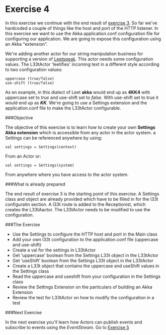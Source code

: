 Exercise 4
==========

In this exercise we continue with the end result of [exercise 3](http://github/RayRoestenburg/scala-io-exercise-3).
So far we've hardcoded a couple of things like the host and port of the HTTP listener. In this exercise we want to use the Akka application.conf configuration file for configuring our application. We are going to expose this configuration using an Akka "extension".

We're adding another actor for our string manipulation business for supporting a version of [Leetspeak](http://en.wikipedia.org/wiki/Leet).
This actor needs some configuration values. The L33tActor 'leetifies' incoming text in a different style according to two configuration values:

    uppercase (true/false)
    use-shift (true/false)

As en example, in this dialect of Leet **akka** would end up as **4KK4** with uppercase set to *true* and use-shift set to *false*. With use-shift set to true it would end up as **$KK$**.
We're going to use a Settings extension and the application.conf file to make the L33tActor configurable.

###Objective

The objective of this exercise is to learn how to create your own **Settings Akka extension** which is accessible from any actor in the actor system. a Settings can be referenced anywhere by using:

    val settings = Settings(context)

From an Actor or:

    val settings = Settings(system)

From anywhere where you have access to the actor system.

###What is already prepared

The end result of exercise 3 is the starting point of this exercise. A Settings class and object are already provided which have to be filled in for the l33t configuratin section.
A l33t route is added to the Receptionist, which creates the L33tAactor.
The L33tActor needs to be modified to use the configuration.

###The Exercise

- Use the Settings to configure the HTTP host and port in the Main class
- Add your own l33t configuration to the application.conf file (uppercase and use-shift)
- Create a val for the settings in L33tActor
- Get 'uppercase' boolean from the Settings L33t object in the L33tActor
- Get 'useShift' boolean from the Settings L33t object in the L33tActor
- Create a L33t object that contains the uppercase and useShift values in the Settings class
- Read the uppercase and useshift from your configuration in the Settings class
- Review the Settings Extension on the particulars of building an Akka Extension
- Review the test for L33tActor on how to modify the configuration in a test

###Next Exercise

In the next exercise you'll learn how Actors can publish events and subscribe to events using the *EventStream*.
Go to [Exercise 5](https://github.com/RayRoestenburg/scala-io-exercise-5)

